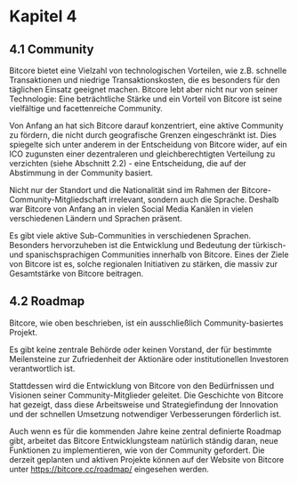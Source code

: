 # Kapitel 4
## 4.1 Community

Bitcore bietet eine Vielzahl von technologischen Vorteilen, wie z.B. schnelle Transaktionen und niedrige Transaktionskosten, die es besonders für den täglichen Einsatz geeignet machen. Bitcore lebt aber nicht nur von seiner Technologie: Eine beträchtliche Stärke und ein Vorteil von Bitcore ist seine vielfältige und facettenreiche Community.

Von Anfang an hat sich Bitcore darauf konzentriert, eine aktive Community zu fördern, die nicht durch geografische Grenzen eingeschränkt ist. Dies spiegelte sich unter anderem in der Entscheidung von Bitcore wider, auf ein ICO zugunsten einer dezentraleren und gleichberechtigten Verteilung zu verzichten (siehe Abschnitt 2.2) - eine Entscheidung, die auf der Abstimmung in der Community basiert.

Nicht nur der Standort und die Nationalität sind im Rahmen der Bitcore-Community-Mitgliedschaft irrelevant, sondern auch die Sprache. Deshalb war Bitcore von Anfang an in vielen Social Media Kanälen in vielen verschiedenen Ländern und Sprachen präsent.

Es gibt viele aktive Sub-Communities in verschiedenen Sprachen. Besonders hervorzuheben ist die Entwicklung und Bedeutung der türkisch- und spanischsprachigen Communities innerhalb von Bitcore. Eines der Ziele von Bitcore ist es, solche regionalen Initiativen zu stärken, die massiv zur Gesamtstärke von Bitcore beitragen.


## 4.2 Roadmap

Bitcore, wie oben beschrieben, ist ein ausschließlich Community-basiertes Projekt.

Es gibt keine zentrale Behörde oder keinen Vorstand, der für bestimmte Meilensteine zur Zufriedenheit der Aktionäre oder institutionellen Investoren verantwortlich ist.

Stattdessen wird die Entwicklung von Bitcore von den Bedürfnissen und Visionen seiner Community-Mitglieder geleitet. Die Geschichte von Bitcore hat gezeigt, dass diese Arbeitsweise und Strategiefindung der Innovation und der schnellen Umsetzung notwendiger Verbesserungen förderlich ist.

Auch wenn es für die kommenden Jahre keine zentral definierte Roadmap gibt, arbeitet das Bitcore Entwicklungsteam natürlich ständig daran, neue Funktionen zu implementieren, wie von der Community gefordert. Die derzeit geplanten und aktiven Projekte können auf der Website von Bitcore unter https://bitcore.cc/roadmap/ eingesehen werden.
